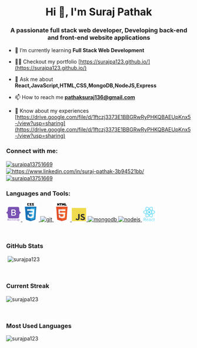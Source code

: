 <h1 align="center">Hi 👋, I'm Suraj Pathak</h1>
<h3 align="center">A passionate full stack web developer, Developing back-end and front-end website applications</h3>

- 🌱 I’m currently learning **Full Stack Web Development**

- 👨‍💻 Checkout my portfolio [https://surajpa123.github.io/](https://surajpa123.github.io/)

- 💬 Ask me about **React,JavaScript,HTML,CSS,MongoDB,NodeJS,Express**

- 📫 How to reach me **pathaksuraj136@gmail.com**

- 📄 Know about my experiences [https://drive.google.com/file/d/1ftczj3373E1BBGRwRyPHKQBAEUpKnx5-/view?usp=sharing](https://drive.google.com/file/d/1ftczj3373E1BBGRwRyPHKQBAEUpKnx5-/view?usp=sharing)

<h3 align="left">Connect with me:</h3>
<p align="left">
<a href="https://twitter.com/surajpa13751669" target="blank"><img align="center" src="https://raw.githubusercontent.com/rahuldkjain/github-profile-readme-generator/master/src/images/icons/Social/twitter.svg" alt="surajpa13751669" height="30" width="40" /></a>
<a href="https://linkedin.com/in/https://www.linkedin.com/in/suraj-pathak-3b94521bb/" target="blank"><img align="center" src="https://raw.githubusercontent.com/rahuldkjain/github-profile-readme-generator/master/src/images/icons/Social/linked-in-alt.svg" alt="https://www.linkedin.com/in/suraj-pathak-3b94521bb/" height="30" width="40" /></a>
<a href="https://medium.com/@pathaksuraj136" target="blank"><img align="center" src="https://raw.githubusercontent.com/rahuldkjain/github-profile-readme-generator/master/src/images/icons/Social/medium.svg" alt="surajpa13751669" height="30" width="40" /></a>
</p>

<h3 align="left">Languages and Tools:</h3>
<p align="left"> <a href="https://getbootstrap.com" target="_blank" rel="noreferrer"> <img src="https://raw.githubusercontent.com/devicons/devicon/master/icons/bootstrap/bootstrap-plain-wordmark.svg" alt="bootstrap" width="40" height="40"/> </a> <a href="https://www.w3schools.com/css/" target="_blank" rel="noreferrer"> <img src="https://raw.githubusercontent.com/devicons/devicon/master/icons/css3/css3-original-wordmark.svg" alt="css3" width="45" height="50"/> </a> <a href="https://git-scm.com/" target="_blank" rel="noreferrer"> <img src="https://www.vectorlogo.zone/logos/git-scm/git-scm-icon.svg" alt="git" width="40" height="43"/> </a> <a href="https://www.w3.org/html/" target="_blank" rel="noreferrer"> <img src="https://raw.githubusercontent.com/devicons/devicon/master/icons/html5/html5-original-wordmark.svg" alt="html5" width="45" height="50"/> </a> <a href="https://developer.mozilla.org/en-US/docs/Web/JavaScript" target="_blank" rel="noreferrer"> <img src="https://raw.githubusercontent.com/devicons/devicon/master/icons/javascript/javascript-original.svg" alt="javascript" width="40" height="37"/> </a> <a href="https://www.mongodb.com/" target="_blank" rel="noreferrer"> <img src="https://img.icons8.com/color/58/000000/mongodb.png" alt="mongodb" width="45" height="44"/> </a> <a href="https://nodejs.org" target="_blank" rel="noreferrer"> <img src="https://www.clipartmax.com/png/middle/87-879058_formation-node-js-node-js-logo-vector.png" alt="nodejs" width="40" height="40"/> </a> <a href="https://reactjs.org/" target="_blank" rel="noreferrer"> <img src="https://raw.githubusercontent.com/devicons/devicon/master/icons/react/react-original-wordmark.svg" alt="react" width="40" height="40"/> </a> </p>
<br>
<h3>GitHub Stats</h3>
<p>&nbsp;<img align="center" src="https://github-readme-stats.vercel.app/api?username=surajpa123&show_icons=true&locale=en" alt="surajpa123" /></p>
<br>
<h3>Current Streak</h3>
<p><img align="center" src="https://github-readme-streak-stats.herokuapp.com/?user=surajpa123&" alt="surajpa123" /></p>
<br>
<h3>Most Used Languages</h3>
<p><img align="left" src="https://github-readme-stats.vercel.app/api/top-langs?username=surajpa123&show_icons=true&locale=en&layout=compact" alt="surajpa123" /></p>
